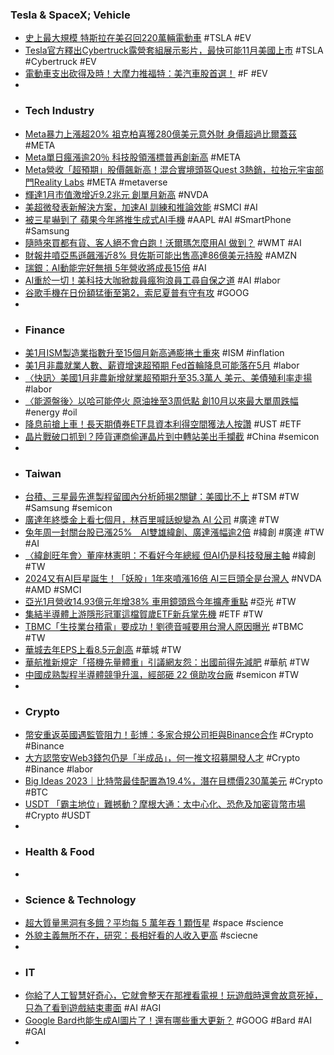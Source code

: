 ### Tesla & SpaceX; Vehicle
- [史上最大規模 特斯拉在美召回220萬輛電動車](https://news.cnyes.com/news/id/5444981) #TSLA #EV
- [Tesla官方釋出Cybertruck露營套組展示影片，最快可能11月美國上市](https://news.u-car.com.tw/news/article/77458) #TSLA #Cybertruck #EV
- [電動車支出砍得及時！大摩力推福特：美汽車股首選！](https://news.cnyes.com/news/id/5445235) #F #EV
-
- ### Tech Industry
- [Meta暴力上漲超20% 祖克柏喜獲280億美元意外財 身價超過比爾蓋茲](https://news.cnyes.com/news/id/5445214) #META
- [Meta單日瘋漲逾20％ 科技股領漲標普再創新高](https://ctee.com.tw/news/20240203700286-430702) #META
- [Meta營收「超預期」股價飆新高！混合實境頭盔Quest 3熱銷，拉抬元宇宙部門Reality Labs](https://www.blocktempo.com/reality-labs-lost-over-4b-quarterly/) #META #metaverse
- [輝達1月市值激增近9.2兆元 創單月新高](https://ctinews.com/news/items/bKxrV6kpx9) #NVDA
- [美超微發表新解決方案，加速AI 訓練和推論效能](https://technews.tw/2024/02/02/supermicro-new-storage-solutions/) #SMCI #AI
- [被三星嚇到了 蘋果今年將推生成式AI手機](https://ec.ltn.com.tw/article/breakingnews/4570732) #AAPL #AI #SmartPhone #Samsung
- [隨時來買都有貨、客人絕不會白跑！沃爾瑪怎麼用AI 做到？](https://technews.tw/2024/02/03/walmart-ai-inventory-management/) #WMT #AI
- [財報井噴亞馬遜飆漲近8% 貝佐斯可能出售高達86億美元持股](https://news.cnyes.com/news/id/5445224) #AMZN
- [瑞銀：AI動能完好無損 5年營收將成長15倍](https://news.cnyes.com/news/id/5445211) #AI
- [AI重於一切！美科技大咖掀裁員瘋狗浪員工尋自保之道](https://www.ctee.com.tw/news/20240203700314-430704) #AI #labor
- [谷歌手機在日份額猛衝至第2，索尼夏普有守有攻](https://zh.cn.nikkei.com/columnviewpoint/column/54652-2024-02-02-05-00-05.html) #GOOG
-
- ### Finance
- [美1月ISM製造業指數升至15個月新高通膨捲土重來](https://news.cnyes.com/news/id/5443814) #ISM #inflation
- [美1月非農就業人數、薪資增速超預期 Fed首輪降息可能落在5月](https://news.cnyes.com/news/id/5444982) #labor
- [〈快訊〉美國1月非農新增就業超預期升至35.3萬人 美元、美債殖利率走揚](https://news.cnyes.com/news/id/5444980) #labor
- [〈能源盤後〉以哈可能停火 原油挫至3周低點 創10月以來最大單周跌幅](https://news.cnyes.com/news/id/5445097) #energy #oil
- [降息前搶上車！長天期債券ETF具資本利得空間獲法人按讚](https://news.cnyes.com/news/id/5444686) #UST #ETF
- [晶片戰破口抓到？陸貨運商偷運晶片到中轉站美出手攔截](https://www.ctee.com.tw/news/20240203700606-430804) #China #semicon
-
- ### Taiwan
- [台積、三星最先進製程留國內分析師揭2關鍵：美國比不上](https://www.ctee.com.tw/news/20240202701506-430501) #TSM #TW #Samsung #semicon
- [廣達年終獎金上看七個月，林百里喊話蛻變為 AI 公司](https://finance.technews.tw/2024/02/02/quanta-year-end-bonus-view-7-months/) #廣達 #TW
- [兔年周一封關台股已漲25%　AI雙雄緯創、廣達漲幅逾2倍](https://tw.nextapple.com/finance/20240203/563E1B8B39599EB5742997EDBF6C87C6) #緯創 #廣達 #TW #AI
- [〈緯創旺年會〉董座林憲明：不看好今年總經 但AI仍是科技發展主軸](https://news.cnyes.com/news/id/5444852) #緯創 #TW
- [2024又有AI巨星誕生！「妖股」1年來噴漲16倍 AI三巨頭全是台灣人](https://tw.news.yahoo.com/2024又有ai巨星誕生-妖股-1年來噴漲16倍-ai三巨頭全是台灣人-114521934.html) #NVDA #AMD #SMCI
- [亞光1月營收14.93億元年增38% 車用鏡頭爲今年擴產重點](https://news.cnyes.com/news/id/5444885) #亞光 #TW
- [集結半導體上游隱形冠軍這檔賀歲ETF新兵掌先機](https://www.ctee.com.tw/news/20240202701345-430403) #ETF #TW
- [TBMC「生技業台積電」要成功！劉德音喊要用台灣人原因曝光](https://www.ctee.com.tw/news/20240203700328-430504) #TBMC #TW
- [華城去年EPS上看8.5元創高](https://www.ctee.com.tw/news/20240203700107-439901) #華城 #TW
- [華航推新規定「搭機先量體重」引議網友怨：出國前得先減肥](https://ctinews.com/news/items/gzaewQOjnm) #華航 #TW
- [中國成熟製程半導體競爭升溫，經部砸 22 億助攻台廠](https://technews.tw/2024/02/03/mature-process-semiconductor/) #semicon #TW
-
- ### Crypto
- [幣安重返英國遇監管阻力！彭博：多家合規公司拒與Binance合作](https://www.blocktempo.com/binance-is-facing-regulatory-headwinds-in-uk/) #Crypto #Binance
- [大方認幣安Web3錢包仍是「半成品」，何一推文招募開發人才](https://abmedia.io/yi-he-recruiting-development-talent) #Crypto #Binance #labor
- [Big Ideas 2023｜比特幣最佳配置為19.4%，潛在目標價230萬美元](https://abmedia.io/ark-invest-2024-on-bitcoin) #Crypto #BTC
- [USDT 「霸主地位」難撼動？摩根大通：太中心化、恐危及加密貨幣市場](https://blockcast.it/2024/02/02/usdt-market-dominance-may-jeopardize-crypto-according-to-jpmorgan/) #Crypto #USDT
-
- ### Health & Food
-
- ### Science & Technology
- [超大質量黑洞有多餓？平均每 5 萬年吞 1 顆恆星](https://technews.tw/2024/02/02/accretion-disk-supermassive-black-hole-tidal-disruption-event-tde-star/) #space #science
- [外貌主義無所不在，研究：長相好看的人收入更高](https://finance.technews.tw/2024/02/02/good-looking-people-earn-more-money/) #sciecne
-
- ### IT
- [你給了人工智慧好奇心，它就會整天在那裡看電視！玩遊戲時還會故意死掉，只為了看到遊戲結束畫面](https://www.techbang.com/posts/112935-ai-curiosity-watching-tv) #AI #AGI
- [Google Bard也能生成AI圖片了！還有哪些重大更新？](https://www.gvm.com.tw/article/109909) #GOOG #Bard #AI #GAI
-